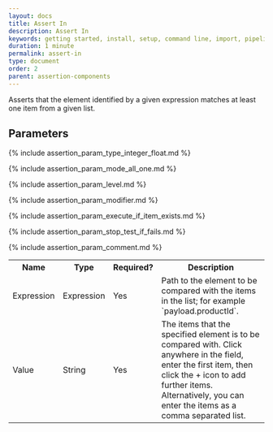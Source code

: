 ```yaml
---
layout: docs
title: Assert In
description: Assert In
keywords: getting started, install, setup, command line, import, pipeline, update, samples, help
duration: 1 minute
permalink: assert-in
type: document
order: 2
parent: assertion-components
---
```


Asserts that the element identified by a given expression matches at least one item from a given list.

## Parameters

<table>
  <tr>
    <th> Name </th>
    <th> Type </th>
    <th> Required? </th>
    <th> Description </th>
  </tr>
  <tr>
    <td> Expression </td>
    <td> Expression </td>
    <td> Yes </td>
    <td> Path to the element to be compared with the items in the list; for example `payload.productId`. </td>
  </tr>
  <tr>
    <td> Value </td>
    <td> String </td>
    <td> Yes </td>
    <td> The items that the specified element is to be compared with. Click anywhere in the field, enter the first item, then click the + icon to add further items. Alternatively, you can enter the items as a comma separated list.</td>
  </tr>
  
  {% include assertion_param_type_integer_float.md %}
  
  {% include assertion_param_mode_all_one.md %}
  
  {% include assertion_param_level.md %}  
  
  {% include assertion_param_modifier.md %}
  
  {% include assertion_param_execute_if_item_exists.md %}
   
  {% include assertion_param_stop_test_if_fails.md %}
  
  {% include assertion_param_comment.md %}
  
</table>
